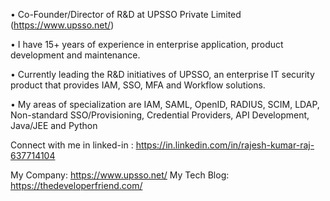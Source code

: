 • Co-Founder/Director of R&D at UPSSO Private Limited (https://www.upsso.net/)

• I have 15+ years of experience in enterprise application, product development and maintenance. 

• Currently leading the R&D initiatives of UPSSO, an enterprise IT security product that provides IAM, SSO, MFA and Workflow solutions.

• My areas of specialization are IAM, SAML, OpenID, RADIUS, SCIM, LDAP, Non-standard SSO/Provisioning, Credential Providers, API Development, Java/JEE and Python

Connect with me in linked-in : https://in.linkedin.com/in/rajesh-kumar-raj-637714104

My Company: https://www.upsso.net/
My Tech Blog: https://thedeveloperfriend.com/


